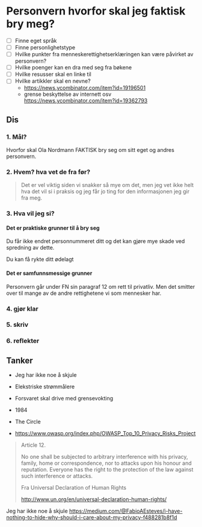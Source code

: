 # Personvern hvorfor skal jeg faktisk bry meg?

- [ ] Finne eget språk
- [ ] Finne personlighetstype
- [ ] Hvilke punkter fra menneskerettighetserklæringen kan være påvirket av personvern?
- [ ] Hvilke poenger kan en dra med seg fra bøkene
- [ ] Hvilke resusser skal en linke til
- [ ] Hvilke artikkler skal en nevne?
  - https://news.ycombinator.com/item?id=19196501
  - grense beskyttelse av internett osv
  https://news.ycombinator.com/item?id=19362793

## Dis

### 1. Mål?

Hvorfor skal Ola Nordmann FAKTISK bry seg om sitt eget og andres personvern.

### 2. Hvem? hva vet de fra før?

> Det er vel viktig siden vi snakker så mye om det, men jeg vet ikke helt hva det vil si i praksis og jeg får jo ting for den informasjonen jeg gir fra meg.

### 3. Hva vil jeg si?

#### Det er praktiske grunner til å bry seg
Du får ikke endret personnummeret ditt og det kan gjøre mye skade ved spredning av dette.

Du kan få rykte ditt ødelagt



#### Det er samfunnsmessige grunner

Personvern går under FN sin paragraf 12 om rett til privatliv. Men det smitter over til mange av de andre rettighetene vi som mennesker har.


### 4. gjør klar
### 5. skriv
### 6. reflekter


## Tanker
- Jeg har ikke noe å skjule
- Elekstriske strømmålere
- Forsvaret skal drive med grensevokting

- 1984
- The Circle

- https://www.owasp.org/index.php/OWASP_Top_10_Privacy_Risks_Project

>Article 12.
> 
>No one shall be subjected to arbitrary interference with his privacy, family, home or correspondence, nor to attacks upon his honour and reputation. Everyone has the right to the protection of the law against such interference or attacks.
>
> Fra Universal Declaration of Human Rights 
> 
>http://www.un.org/en/universal-declaration-human-rights/



Jeg har ikke noe å skjule https://medium.com/@FabioAEsteves/i-have-nothing-to-hide-why-should-i-care-about-my-privacy-f488281b8f1d
